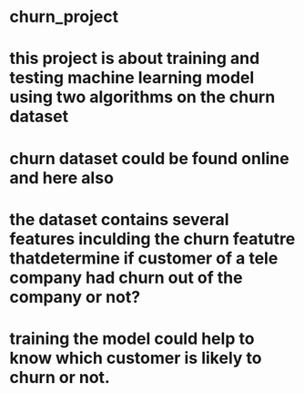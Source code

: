 # churn_project
# this project is about training and testing machine learning model using two algorithms on the churn dataset
# churn dataset could be found online and here also
# the dataset contains several features inculding the churn featutre thatdetermine if customer of a tele company had churn out of the company or not? 
# training the model could help to know which customer is likely to churn or not.
